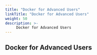 ```yaml
---
title: "Docker for Advanced Users"
linkTitle: "Docker for Advanced Users"
weight: 50
description: >-
     Docker for Advanced Users
---
```


## Docker for Advanced Users
